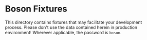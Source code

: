 # Boson Fixtures

This directory contains fixtures that may facilitate your development process. Please don't use the data contained herein in production environment! Wherever applicable, the password is `boson`.
